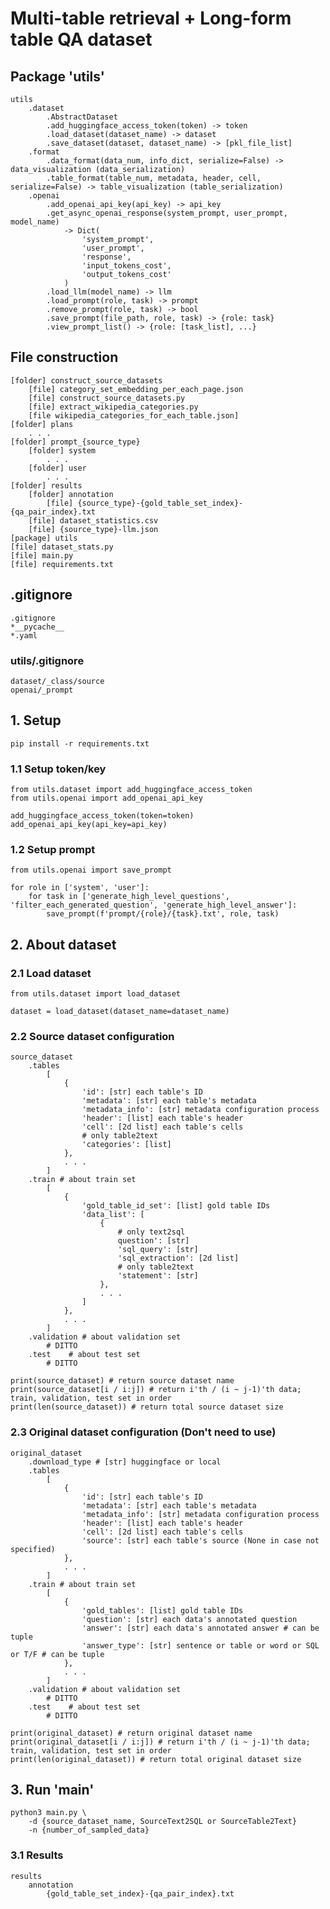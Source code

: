 # Multi-table retrieval + Long-form table QA dataset

## Package 'utils'

    utils
        .dataset
            .AbstractDataset
            .add_huggingface_access_token(token) -> token
            .load_dataset(dataset_name) -> dataset
            .save_dataset(dataset, dataset_name) -> [pkl_file_list]
        .format
            .data_format(data_num, info_dict, serialize=False) -> data_visualization (data_serialization)
            .table_format(table_num, metadata, header, cell, serialize=False) -> table_visualization (table_serialization)
        .openai
            .add_openai_api_key(api_key) -> api_key
            .get_async_openai_response(system_prompt, user_prompt, model_name)
                -> Dict(
                    'system_prompt',
                    'user_prompt',
                    'response',
                    'input_tokens_cost',
                    'output_tokens_cost'
                )
            .load_llm(model_name) -> llm
            .load_prompt(role, task) -> prompt
            .remove_prompt(role, task) -> bool
            .save_prompt(file_path, role, task) -> {role: task}
            .view_prompt_list() -> {role: [task_list], ...}

## File construction

    [folder] construct_source_datasets
        [file] category_set_embedding_per_each_page.json
        [file] construct_source_datasets.py
        [file] extract_wikipedia_categories.py
        [file wikipedia_categories_for_each_table.json]
    [folder] plans
        . . .
    [folder] prompt_{source_type}
        [folder] system
            . . .
        [folder] user
            . . .
    [folder] results
        [folder] annotation
            [file] {source_type}-{gold_table_set_index}-{qa_pair_index}.txt
        [file] dataset_statistics.csv
        [file] {source_type}-llm.json
    [package] utils
    [file] dataset_stats.py
    [file] main.py
    [file] requirements.txt

## .gitignore

    .gitignore
    *__pycache__
    *.yaml

### utils/.gitignore

    dataset/_class/source
    openai/_prompt

## 1. Setup

    pip install -r requirements.txt

### 1.1 Setup token/key

    from utils.dataset import add_huggingface_access_token
    from utils.openai import add_openai_api_key

    add_huggingface_access_token(token=token)
    add_openai_api_key(api_key=api_key)

### 1.2 Setup prompt

    from utils.openai import save_prompt

    for role in ['system', 'user']:
        for task in ['generate_high_level_questions', 'filter_each_generated_question', 'generate_high_level_answer']:
            save_prompt(f'prompt/{role}/{task}.txt', role, task)

## 2. About dataset

### 2.1 Load dataset

    from utils.dataset import load_dataset

    dataset = load_dataset(dataset_name=dataset_name)

### 2.2 Source dataset configuration

    source_dataset
        .tables
            [
                {
                    'id': [str] each table's ID
                    'metadata': [str] each table's metadata
                    'metadata_info': [str] metadata configuration process
                    'header': [list] each table's header
                    'cell': [2d list] each table's cells
                    # only table2text
                    'categories': [list]
                },
                . . .
            ]
        .train # about train set
            [
                {
                    'gold_table_id_set': [list] gold table IDs
                    'data_list': [
                        {
                            # only text2sql
                            question': [str]
                            'sql_query': [str]
                            'sql_extraction': [2d list]
                            # only table2text
                            'statement': [str]
                        },
                        . . .
                    ]
                },
                . . .
            ]
        .validation # about validation set
            # DITTO
        .test    # about test set
            # DITTO
    
    print(source_dataset) # return source dataset name
    print(source_dataset[i / i:j]) # return i'th / (i ~ j-1)'th data; train, validation, test set in order
    print(len(source_dataset)) # return total source dataset size

### 2.3 Original dataset configuration (Don't need to use)

    original_dataset
        .download_type # [str] huggingface or local
        .tables
            [
                {
                    'id': [str] each table's ID
                    'metadata': [str] each table's metadata
                    'metadata_info': [str] metadata configuration process
                    'header': [list] each table's header
                    'cell': [2d list] each table's cells
                    'source': [str] each table's source (None in case not specified)
                },
                . . .
            ]
        .train # about train set
            [
                {
                    'gold_tables': [list] gold table IDs
                    'question': [str] each data's annotated question
                    'answer': [str] each data's annotated answer # can be tuple
                    'answer_type': [str] sentence or table or word or SQL or T/F # can be tuple
                },
                . . .
            ]
        .validation # about validation set
            # DITTO
        .test    # about test set
            # DITTO

    print(original_dataset) # return original dataset name
    print(original_dataset[i / i:j]) # return i'th / (i ~ j-1)'th data; train, validation, test set in order
    print(len(original_dataset)) # return total original dataset size

## 3. Run 'main'

    python3 main.py \
        -d {source_dataset_name, SourceText2SQL or SourceTable2Text}
        -n {number_of_sampled_data}

### 3.1 Results

    results
        annotation
            {gold_table_set_index}-{qa_pair_index}.txt
